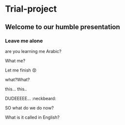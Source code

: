 # Trial-project
## Welcome to our humble presentation
### Leave me alone


are you learning me Arabic?

What me?


Let me finish 😡 



what?What?

this... this..

DUDEEEEE... :neckbeard: 


SO what do we do now? 


What is it called in English?
